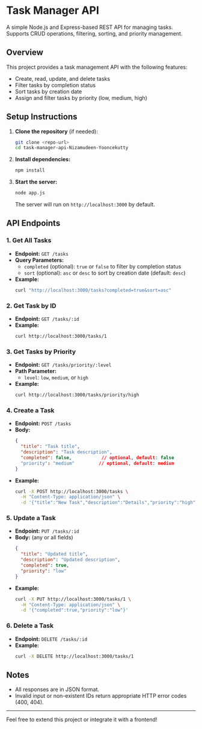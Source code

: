 # Task Manager API

A simple Node.js and Express-based REST API for managing tasks. Supports CRUD operations, filtering, sorting, and priority management.

## Overview
This project provides a task management API with the following features:
- Create, read, update, and delete tasks
- Filter tasks by completion status
- Sort tasks by creation date
- Assign and filter tasks by priority (low, medium, high)

## Setup Instructions

1. **Clone the repository** (if needed):
   ```sh
   git clone <repo-url>
   cd task-manager-api-Nizamudeen-Yooncekutty
   ```
2. **Install dependencies:**
   ```sh
   npm install
   ```
3. **Start the server:**
   ```sh
   node app.js
   ```
   The server will run on `http://localhost:3000` by default.

## API Endpoints

### 1. Get All Tasks
- **Endpoint:** `GET /tasks`
- **Query Parameters:**
  - `completed` (optional): `true` or `false` to filter by completion status
  - `sort` (optional): `asc` or `desc` to sort by creation date (default: `desc`)
- **Example:**
  ```sh
  curl "http://localhost:3000/tasks?completed=true&sort=asc"
  ```

### 2. Get Task by ID
- **Endpoint:** `GET /tasks/:id`
- **Example:**
  ```sh
  curl http://localhost:3000/tasks/1
  ```

### 3. Get Tasks by Priority
- **Endpoint:** `GET /tasks/priority/:level`
- **Path Parameter:**
  - `level`: `low`, `medium`, or `high`
- **Example:**
  ```sh
  curl http://localhost:3000/tasks/priority/high
  ```

### 4. Create a Task
- **Endpoint:** `POST /tasks`
- **Body:**
  ```json
  {
    "title": "Task title",
    "description": "Task description",
    "completed": false,           // optional, default: false
    "priority": "medium"         // optional, default: medium
  }
  ```
- **Example:**
  ```sh
  curl -X POST http://localhost:3000/tasks \
    -H "Content-Type: application/json" \
    -d '{"title":"New Task","description":"Details","priority":"high"}'
  ```

### 5. Update a Task
- **Endpoint:** `PUT /tasks/:id`
- **Body:** (any or all fields)
  ```json
  {
    "title": "Updated title",
    "description": "Updated description",
    "completed": true,
    "priority": "low"
  }
  ```
- **Example:**
  ```sh
  curl -X PUT http://localhost:3000/tasks/1 \
    -H "Content-Type: application/json" \
    -d '{"completed":true,"priority":"low"}'
  ```

### 6. Delete a Task
- **Endpoint:** `DELETE /tasks/:id`
- **Example:**
  ```sh
  curl -X DELETE http://localhost:3000/tasks/1
  ```

## Notes
- All responses are in JSON format.
- Invalid input or non-existent IDs return appropriate HTTP error codes (400, 404).

---

Feel free to extend this project or integrate it with a frontend!

